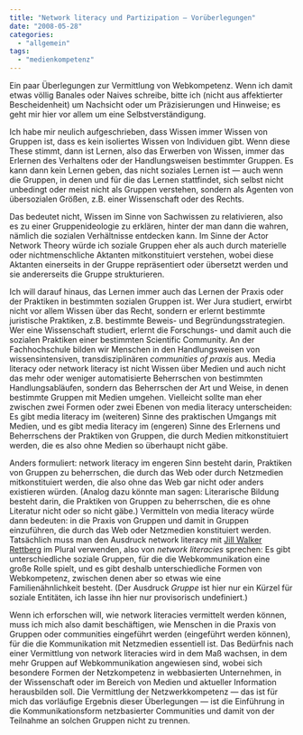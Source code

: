 ```yaml
---
title: "Network literacy und Partizipation — Vorüberlegungen"
date: "2008-05-28"
categories: 
  - "allgemein"
tags: 
  - "medienkompetenz"
---
```


Ein paar Überlegungen zur Vermittlung von Webkompetenz. Wenn ich damit etwas völlig Banales oder Naives schreibe, bitte ich (nicht aus affektierter Bescheidenheit) um Nachsicht oder um Präzisierungen und Hinweise; es geht mir hier vor allem um eine Selbstverständigung.

Ich habe mir neulich aufgeschrieben, dass Wissen immer Wissen von Gruppen ist, dass es kein isoliertes Wissen von Individuen gibt. Wenn diese These stimmt, dann ist Lernen, also das Erwerben von Wissen, immer das Erlernen des Verhaltens oder der Handlungsweisen bestimmter Gruppen. Es kann dann kein Lernen geben, das nicht soziales Lernen ist — auch wenn die Gruppen, in denen und für die das Lernen stattfindet, sich selbst nicht unbedingt oder meist nicht als Gruppen verstehen, sondern als Agenten von übersozialen Größen, z.B. einer Wissenschaft oder des Rechts.

Das bedeutet nicht, Wissen im Sinne von Sachwissen zu relativieren, also es zu einer Gruppenideologie zu erklären, hinter der man dann die wahren, nämlich die sozialen Verhältnisse entdecken kann. Im Sinne der Actor Network Theory würde ich soziale Gruppen eher als auch durch materielle oder nichtmenschliche Aktanten mitkonstituiert verstehen, wobei diese Aktanten einerseits in der Gruppe repräsentiert oder übersetzt werden und sie andererseits die Gruppe strukturieren.

Ich will darauf hinaus, das Lernen immer auch das Lernen der Praxis oder der Praktiken in bestimmten sozialen Gruppen ist. Wer Jura studiert, erwirbt nicht vor allem Wissen über das Recht, sondern er erlernt bestimmte juristische Praktiken, z.B. bestimmte Beweis- und Begründungsstrategien. Wer eine Wissenschaft studiert, erlernt die Forschungs- und damit auch die sozialen Praktiken einer bestimmten Scientific Community. An der Fachhochschule bilden wir Menschen in den Handlungsweisen von wissensintensiven, transdisziplinären _communities of praxis_ aus. Media literacy oder network literacy ist nicht Wissen über Medien und auch nicht das mehr oder weniger automatisierte Beherrschen von bestimmten Handlungsabläufen, sondern das Beherrschen der Art und Weise, in denen bestimmte Gruppen mit Medien umgehen. Vielleicht sollte man eher zwischen zwei Formen oder zwei Ebenen von media literacy unterscheiden: Es gibt media literacy im (weiteren) Sinne des praktischen Umgangs mit Medien, und es gibt media literacy im (engeren) Sinne des Erlernens und Beherrschens der Praktiken von Gruppen, die durch Medien mitkonstituiert werden, die es also ohne Medien so überhaupt nicht gäbe.

Anders formuliert: network literacy im engeren Sinn besteht darin, Praktiken von Gruppen zu beherrschen, die durch das Web oder durch Netzmedien mitkonstituiert werden, die also ohne das Web gar nicht oder anders existieren würden. (Analog dazu könnte man sagen: Literarische Bildung besteht darin, die Praktiken von Gruppen zu beherrschen, die es ohne Literatur nicht oder so nicht gäbe.) Vermitteln von media literacy würde dann bedeuten: in die Praxis von Gruppen und damit in Gruppen einzuführen, die durch das Web oder Netzmedien konstituiert werden. Tatsächlich muss man den Ausdruck network literacy mit [Jill Walker Rettberg](http://jilltxt.net/ "jill/txt, Weblog von Jill Walker Rettberg") im Plural verwenden, also von _network literacies_ sprechen: Es gibt unterschiedliche soziale Gruppen, für die die Webkommunikation eine große Rolle spielt, und es gibt deshalb unterschiedliche Formen von Webkompetenz, zwischen denen aber so etwas wie eine Familienähnlichkeit besteht. (Der Ausdruck _Gruppe_ ist hier nur ein Kürzel für soziale Entitäten, ich lasse ihn hier nur provisorisch undefiniert.)

Wenn ich erforschen will, wie network literacies vermittelt werden können, muss ich mich also damit beschäftigen, wie Menschen in die Praxis von Gruppen oder communities eingeführt werden (eingeführt werden können), für die die Kommunikation mit Netzmedien essentiell ist. Das Bedürfnis nach einer Vermittlung von network literacies wird in dem Maß wachsen, in dem mehr Gruppen auf Webkommunikation angewiesen sind, wobei sich besondere Formen der Netzkompetenz in webbasierten Unternehmen, in der Wissenschaft oder im Bereich von Medien und aktueller Information herausbilden soll. Die Vermittlung der Netzwerkkompetenz — das ist für mich das vorläufige Ergebnis dieser Überlegungen — ist die Einführung in die Kommunikationsform netzbasierter Communities und damit von der Teilnahme an solchen Gruppen nicht zu trennen.
